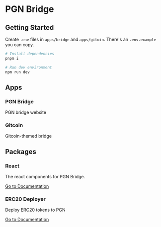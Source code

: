 # PGN Bridge

## Getting Started

Create `.env` files in `apps/bridge` and `apps/gitoin`. There's an `.env.example` you can copy.

```sh
# Install dependencies
pnpm i

# Run dev environment
npm run dev

```

## Apps

### PGN Bridge

PGN bridge website

### Gitcoin

Gitcoin-themed bridge

## Packages

### React

The react components for PGN Bridge.

[Go to Documentation](./packages/react/README.md)

### ERC20 Deployer

Deploy ERC20 tokens to PGN

[Go to Documentation](./packages/erc20-deployer/README.md)
